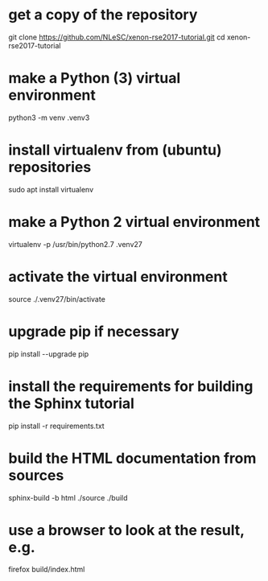 # get a copy of the repository
git clone https://github.com/NLeSC/xenon-rse2017-tutorial.git
cd xenon-rse2017-tutorial

# make a Python (3) virtual environment
python3 -m venv .venv3

# install virtualenv from (ubuntu) repositories
sudo apt install virtualenv

# make a Python 2 virtual environment 
virtualenv -p /usr/bin/python2.7 .venv27

# activate the virtual environment
source ./.venv27/bin/activate

# upgrade pip if necessary
pip install --upgrade pip

# install the requirements for building the Sphinx tutorial
pip install -r requirements.txt

# build the HTML documentation from sources
sphinx-build -b html ./source ./build 

# use a browser to look at the result, e.g.
firefox build/index.html
